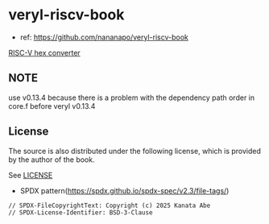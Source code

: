 # veryl-riscv-book

- ref: https://github.com/nananapo/veryl-riscv-book

[RISC-V hex converter](https://www.eg.bucknell.edu/~csci206/riscv-converter/)

## NOTE

use v0.13.4 because there is a problem with the dependency path order in core.f before veryl v0.13.4

## License

The source is also distributed under the following license, which is provided by the author of the book.

See [LICENSE](./LICENSE)

- SPDX pattern(https://spdx.github.io/spdx-spec/v2.3/file-tags/)

```
// SPDX-FileCopyrightText: Copyright (c) 2025 Kanata Abe
// SPDX-License-Identifier: BSD-3-Clause
```
